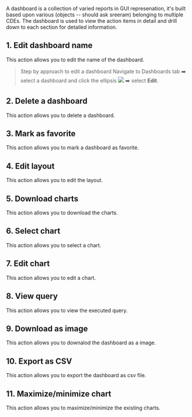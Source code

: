 
A dashboard is a collection of varied reports in GUI represenation, it's built based upon various (objects -- should ask sreeram) belonging to multiple CDEs. The dashboard is used to view the action items in detail and drill down to each section for detailed information.

## 1. Edit dashboard name
This action allows you to edit the name of the dashboard.

> Step by approach to edit a dashboard
Navigate to Dashboards tab :arrow_right: select a dashboard and click the ellipsis ![](https://github.com/vldasika/CS_Ingest/blob/Data-Consumption/Images/ellipses.png) :arrow_right: select **Edit**.

## 2. Delete a dashboard
This action allows you to delete a dashboard.

## 3. Mark as favorite
This action allows you to mark a dashboard as favorite.

## 4. Edit layout
This action allows you to edit the layout.

## 5. Download charts
This action allows you to download the charts.

## 6. Select chart
This action allows you to select a chart.

## 7. Edit chart
This action allows you to edit a chart.

## 8. View query
This action allows you to view the executed query.

## 9. Download as image
This action allows you to downalod the dashboard as a image.

## 10. Export as CSV
This action allows you to export the dashboard as csv file.

## 11. Maximize/minimize chart
This action allows you to maximize/minimize the existing charts.
